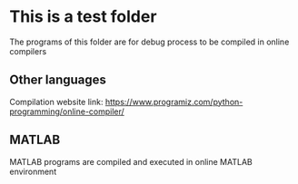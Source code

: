 # This is a test folder

The programs of this folder are for debug process to be compiled in online compilers

## Other languages
Compilation website link: https://www.programiz.com/python-programming/online-compiler/

## MATLAB
MATLAB programs are compiled and executed in online MATLAB environment
